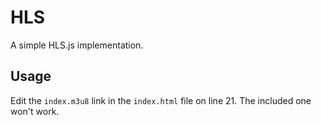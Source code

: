 # HLS
A simple HLS.js implementation.

## Usage
Edit the `index.m3u8` link in the `index.html` file on line 21. The included one won't work.